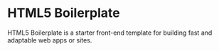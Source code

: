 # HTML5 Boilerplate

HTML5 Boilerplate is a starter front-end template for building fast and adaptable web apps or sites.
